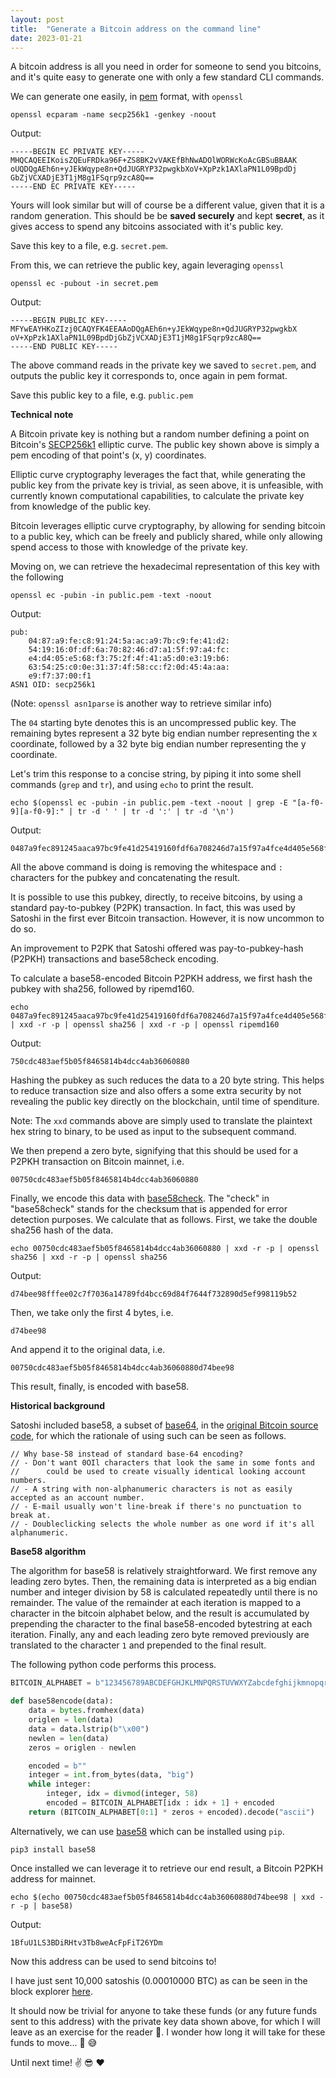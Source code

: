 ```yaml
---
layout: post
title:  "Generate a Bitcoin address on the command line"
date: 2023-01-21
---
```


A bitcoin address is all you need in order for someone to send you bitcoins, and it's 
quite easy to generate one with only a few standard CLI commands.

We can generate one easily, in [pem](https://en.wikipedia.org/wiki/Privacy-Enhanced_Mail) format, 
with `openssl`
```
openssl ecparam -name secp256k1 -genkey -noout
```
Output:
```
-----BEGIN EC PRIVATE KEY-----
MHQCAQEEIKoisZQEuFRDka96F+ZS8BK2vVAKEfBhNwADOlWORWcKoAcGBSuBBAAK
oUQDQgAEh6n+yJEkWqype8n+QdJUGRYP32pwgkbXoV+XpPzk1AXlaPN1L09BpdDj
GbZjVCXADjE3T1jM8g1FSqrp9zcA8Q==
-----END EC PRIVATE KEY-----
```
Yours will look similar but will of course be a different value, given that it is a random generation. This should be be __saved securely__ and kept __secret__, as it gives access to spend any bitcoins associated with it's public key.

Save this key to a file, e.g. `secret.pem`.

From this, we can retrieve the public key, again leveraging `openssl`  
```
openssl ec -pubout -in secret.pem
```
Output: 
```
-----BEGIN PUBLIC KEY-----
MFYwEAYHKoZIzj0CAQYFK4EEAAoDQgAEh6n+yJEkWqype8n+QdJUGRYP32pwgkbX
oV+XpPzk1AXlaPN1L09BpdDjGbZjVCXADjE3T1jM8g1FSqrp9zcA8Q==
-----END PUBLIC KEY-----
```
The above command reads in the private key we saved to `secret.pem`, and outputs the public key it corresponds to, once again in pem format.

Save this public key to a file, e.g. `public.pem`

__Technical note__

A Bitcoin private key is nothing but a random number defining a point on Bitcoin's [SECP256k1](https://www.secg.org/sec2-v2.pdf) elliptic curve. The public key shown above is simply a pem encoding of that point's (x, y) coordinates.

Elliptic curve cryptography leverages the fact that, while generating the public key from the private key is trivial, as seen above, it is unfeasible, with currently known computational capabilities, to calculate the private key from knowledge of the public key.

Bitcoin leverages elliptic curve cryptography, by allowing for sending bitcoin to a public key, which can be freely and publicly shared, while only allowing spend access to those with knowledge of the private key.

Moving on, we can retrieve the hexadecimal representation of this key with the following
```
openssl ec -pubin -in public.pem -text -noout
```
Output:
```
pub: 
    04:87:a9:fe:c8:91:24:5a:ac:a9:7b:c9:fe:41:d2:
    54:19:16:0f:df:6a:70:82:46:d7:a1:5f:97:a4:fc:
    e4:d4:05:e5:68:f3:75:2f:4f:41:a5:d0:e3:19:b6:
    63:54:25:c0:0e:31:37:4f:58:cc:f2:0d:45:4a:aa:
    e9:f7:37:00:f1
ASN1 OID: secp256k1
```
(Note: `openssl asn1parse` is another way to retrieve similar info)

The `04` starting byte denotes this is an uncompressed public key. The remaining bytes represent a 32 byte big endian number representing the x coordinate, followed by a 32 byte big endian number representing the y coordinate.

Let's trim this response to a concise string, by piping it into some shell commands (`grep` and `tr`), and using `echo` to print the result.
```
echo $(openssl ec -pubin -in public.pem -text -noout | grep -E "[a-f0-9][a-f0-9]:" | tr -d ' ' | tr -d ':' | tr -d '\n')
```
Output:
```
0487a9fec891245aaca97bc9fe41d25419160fdf6a708246d7a15f97a4fce4d405e568f3752f4f41a5d0e319b6635425c00e31374f58ccf20d454aaae9f73700f1
```

All the above command is doing is removing the whitespace and `:` characters for the pubkey and concatenating the result.

It is possible to use this pubkey, directly, to receive bitcoins, by using a standard pay-to-pubkey (P2PK) transaction. In fact, this was used by Satoshi in the first ever Bitcoin transaction. However, it is now uncommon to do so.

An improvement to P2PK that Satoshi offered was pay-to-pubkey-hash (P2PKH) transactions and base58check encoding.

To calculate a base58-encoded Bitcoin P2PKH address, we first hash the pubkey with sha256, followed by ripemd160.
```
echo 0487a9fec891245aaca97bc9fe41d25419160fdf6a708246d7a15f97a4fce4d405e568f3752f4f41a5d0e319b6635425c00e31374f58ccf20d454aaae9f73700f1 | xxd -r -p | openssl sha256 | xxd -r -p | openssl ripemd160 
```
Output:
```
750cdc483aef5b05f8465814b4dcc4ab36060880
```
Hashing the pubkey as such reduces the data to a 20 byte string. This helps to reduce transaction size and also offers a some extra security by not revealing the public key directly on the blockchain, until time of spenditure.

Note: The `xxd` commands above are simply used to translate the plaintext hex string to binary, to be used as input to the subsequent command.

We then prepend a zero byte, signifying that this should be used for a P2PKH transaction on Bitcoin mainnet, i.e.
```
00750cdc483aef5b05f8465814b4dcc4ab36060880
```  

Finally, we encode this data with [base58check](https://en.bitcoin.it/wiki/Base58Check_encoding). The "check" in "base58check" stands for the checksum that is appended for error detection purposes. We calculate that as follows. First, we take the double sha256 hash of the data.
```
echo 00750cdc483aef5b05f8465814b4dcc4ab36060880 | xxd -r -p | openssl sha256 | xxd -r -p | openssl sha256
``` 
Output:
```
d74bee98fffee02c7f7036a14789fd4bcc69d84f7644f732890d5ef998119b52
```
Then, we take only the first 4 bytes, i.e.
```
d74bee98
```
And append it to the original data, i.e.
```
00750cdc483aef5b05f8465814b4dcc4ab36060880d74bee98
```
This result, finally, is encoded with base58.

__Historical background__

Satoshi included base58, a subset of [base64](https://en.wikipedia.org/wiki/Base64), in the [original Bitcoin source code](https://github.com/bitcoin/bitcoin/blob/v0.1.5/base58.h#L7-L12), for which the rationale of using such can be seen as follows.

```
// Why base-58 instead of standard base-64 encoding?
// - Don't want 0OIl characters that look the same in some fonts and
//      could be used to create visually identical looking account numbers.
// - A string with non-alphanumeric characters is not as easily accepted as an account number.
// - E-mail usually won't line-break if there's no punctuation to break at.
// - Doubleclicking selects the whole number as one word if it's all alphanumeric.
```

__Base58 algorithm__

The algorithm for base58 is relatively straightforward. We first remove any leading zero bytes. Then, the remaining data is interpreted as a big endian number and integer division by 58 is calculated repeatedly until there is no remainder. The value of the remainder at each iteration is mapped to a character in the bitcoin alphabet below, and the result is accumulated by prepending the character to the final base58-encoded bytestring at each iteration. Finally, any and each leading zero byte removed previously are translated to the character `1` and prepended to the final result.

The following python code performs this process.

```python
BITCOIN_ALPHABET = b"123456789ABCDEFGHJKLMNPQRSTUVWXYZabcdefghijkmnopqrstuvwxyz"

def base58encode(data):
    data = bytes.fromhex(data)
    origlen = len(data)
    data = data.lstrip(b"\x00")
    newlen = len(data)
    zeros = origlen - newlen

    encoded = b""
    integer = int.from_bytes(data, "big")
    while integer:
        integer, idx = divmod(integer, 58)
        encoded = BITCOIN_ALPHABET[idx : idx + 1] + encoded
    return (BITCOIN_ALPHABET[0:1] * zeros + encoded).decode("ascii")
```


Alternatively, we can use [base58](https://github.com/keis/base58) which can be installed using `pip`.
```
pip3 install base58
```
Once installed we can leverage it to retrieve our end result, a Bitcoin P2PKH address for mainnet.
```
echo $(echo 00750cdc483aef5b05f8465814b4dcc4ab36060880d74bee98 | xxd -r -p | base58)
```
Output:
```
1BfuU1LS3BDiRHtv3Tb8weAcFpFiT26YDm
```

Now this address can be used to send bitcoins to! 

I have just sent 10,000 satoshis (0.00010000 BTC) as can be seen in the block explorer [here](https://blockstream.info/address/1BfuU1LS3BDiRHtv3Tb8weAcFpFiT26YDm).

It should now be trivial for anyone to take these funds (or any future funds sent to this address) with the private key data shown above, for which I will leave as an exercise for the reader 🤑. I wonder how long it will take for these funds to move... 🤔 😅

Until next time! ✌️ 😎 ❤️
